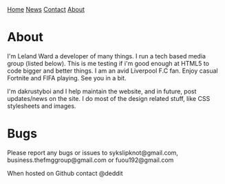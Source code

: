 <html>
<head>
<link rel="stylesheet" href="stylesheet.css">
<title>A testing area- Wow!</title>
</head>
  
<body>

<div class="topnav">
  <a href="https://www.thefmggroup.github.io">Home</a>
  <a href="#news">News</a>
  <a href="#contact">Contact</a>
  <a class="active" href="about">About</a>
</div> 
  
<h1>About</h1>
<p>I'm Leland Ward a developer of many things. I run a tech based media group (listed below). This is me testing if i'm good enough at HTML5 to code bigger and better things. I am an avid Liverpool F.C fan. Enjoy casual Fortnite and FIFA playing.
    See you in a bit.</p>
    
<p>I'm dakrustyboi and I help maintain the website, and in future, post updates/news on the site. I do most of the design related stuff, like CSS stylesheets and images.</p>

<h1>Bugs</h1>

<p>Please report any bugs or issues to sykslipknot@gmail.com, business.thefmggroup@gmail.com or fuou192@gmail.com</p>
<p>When hosted on Github contact @deddit</p>
</body>
</html>
